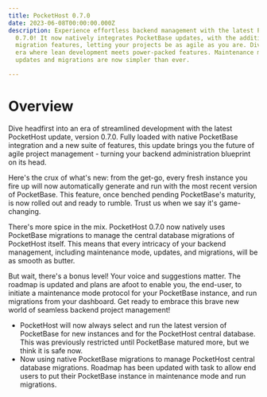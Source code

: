 ```yaml
---
title: PocketHost 0.7.0
date: 2023-06-08T00:00:00.000Z
description: Experience effortless backend management with the latest PocketHost
  0.7.0! It now natively integrates PocketBase updates, with the addition of
  migration features, letting your projects be as agile as you are. Dive into an
  era where lean development meets power-packed features. Maintenance mode,
  updates and migrations are now simpler than ever.

---
```


# Overview

Dive headfirst into an era of streamlined development with the latest PocketHost update, version 0.7.0. Fully loaded with native PocketBase integration and a new suite of features, this update brings you the future of agile project management - turning your backend administration blueprint on its head.

Here's the crux of what's new: from the get-go, every fresh instance you fire up will now automatically generate and run with the most recent version of PocketBase. This feature, once benched pending PocketBase's maturity, is now rolled out and ready to rumble. Trust us when we say it's game-changing.

There's more spice in the mix. PocketHost 0.7.0 now natively uses PocketBase migrations to manage the central database migrations of PocketHost itself. This means that every intricacy of your backend management, including maintenance mode, updates, and migrations, will be as smooth as butter.

But wait, there's a bonus level! Your voice and suggestions matter. The roadmap is updated and plans are afoot to enable you, the end-user, to initiate a maintenance mode protocol for your PocketBase instance, and run migrations from your dashboard. Get ready to embrace this brave new world of seamless backend project management!


- PocketHost will now always select and run the latest version of PocketBase for new instances and for the PocketHost central database. This was previously restricted until PocketBase matured more, but we think it is safe now.
- Now using native PocketBase migrations to manage PocketHost central database migrations. Roadmap has been updated with task to allow end users to put their PocketBase instance in maintenance mode and run migrations.
